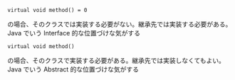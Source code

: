 `virtual void method() = 0`

の場合、そのクラスでは実装する必要がない。継承先では実装する必要がある。  
Java でいう Interface 的な位置づけな気がする

`virtual void method()`

の場合、そのクラスで実装する必要がある。継承先では実装しなくてもよい。  
Java でいう Abstract 的な位置づけな気がする

